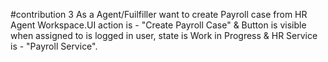 #contribution 3
As a Agent/Fuilfiller want to create Payroll case from HR Agent Workspace.UI action is - "Create Payroll Case" &  Button is visible when assigned to is logged in user, state is Work in Progress & HR Service is - "Payroll Service".
